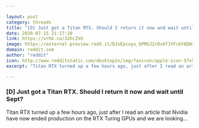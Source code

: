 ```yaml
---

layout: post
category: threads
title: "[D] Just got a Titan RTX. Should I return it now and wait until Sept?"
date: 2020-07-15 21:17:28
link: https://vrhk.co/32hcZVU
image: https://external-preview.redd.it/DJsEpcuyx_bPMSJ2rOv6fJYFcbY6DWz1jNeoBfhCLEc.jpg?width=300&height=157.068062827&auto=webp&crop=300:157.068062827,smart&s=485534b9d9bc41516a7ebde26b2f0b6dcea19f34
domain: reddit.com
author: "reddit"
icon: http://www.redditstatic.com/desktop2x/img/favicon/apple-icon-57x57.png
excerpt: "Titan RTX turned up a few hours ago, just after I read an article that Nvidia have now ended production on the RTX Turing GPUs and we are looking..."

---
```


### [D] Just got a Titan RTX. Should I return it now and wait until Sept?

Titan RTX turned up a few hours ago, just after I read an article that Nvidia have now ended production on the RTX Turing GPUs and we are looking...